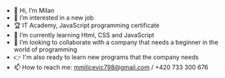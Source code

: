 - 👋 Hi, I’m Milan
- 👀 I’m interested in a new job
- 🏆 IT Academy, JavaScript programming certificate
- 🌱 I’m currently learning Html, CSS and JavaScript
- 💞️ I’m looking to collaborate with a company that needs a beginner in the world of programming 
- 👉 I'm also ready to learn new programs that the company needs
- 📫 How to reach me: mmilicevic798@gmail.com / +420 733 300 676

<!---
MilanAL1T4/MilanAL1T4 is a ✨ special ✨ repository because its `README.md` (this file) appears on your GitHub profile.
You can click the Preview link to take a look at your changes.
--->
